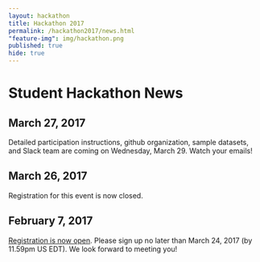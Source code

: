 ```yaml
---
layout: hackathon
title: Hackathon 2017
permalink: /hackathon2017/news.html
"feature-img": img/hackathon.png
published: true
hide: true
---
```


# Student Hackathon News

## March 27, 2017

Detailed participation instructions, github organization, sample datasets, and Slack team are coming on Wednesday, March 29. Watch your emails!

## March 26, 2017

Registration for this event is now closed.


## February 7, 2017

[Registration is now open](https://goo.gl/5MQikO). Please sign up no later than March 24, 2017 (by 11.59pm US EDT). We look forward to meeting you!
